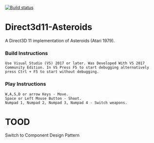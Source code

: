 [![Build status](https://ci.appveyor.com/api/projects/status/ore2h2ng16bqmlu6?svg=true)](https://ci.appveyor.com/project/ashishlijhara/direct3d11asteroids)
# Direct3d11-Asteroids

A Direct3D 11 implementation of Asteroids (Atari 1979).

### Build Instructions
```
Use Visual Studio (VS) 2017 or later. Was Developed With VS 2017 Community Edition. In VS Press F5 to start debugging alternatively press Ctrl + F5 to start without debugging.
```

### Play Instructions
```
W,A,S,D or arrow Keys - Move.
Space or Left Mouse Button - Shoot.
Numpad 1, Numpad 2, Numpad 3, Numpad 4 - Switch weapons.
```

# TOOD

Switch to Component Design Pattern
